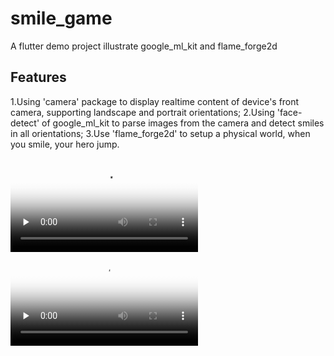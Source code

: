 # smile_game

A flutter demo project illustrate google_ml_kit and flame_forge2d

## Features
1.Using 'camera' package to display realtime content of device's front camera, supporting landscape and portrait orientations;
2.Using 'face-detect' of google_ml_kit to parse images from the camera and detect smiles in all orientations;
3.Use 'flame_forge2d' to setup a physical world, when you smile, your hero jump.

<video id="video" controls="" preload="none" poster="portrait">
      <source id="mp4" src="s1s.mp4" type="video/mp4">
</video>

<video id="video" controls="" preload="none" poster="landscape">
      <source id="mp4" src="s2s.mp4" type="video/mp4">
</video>